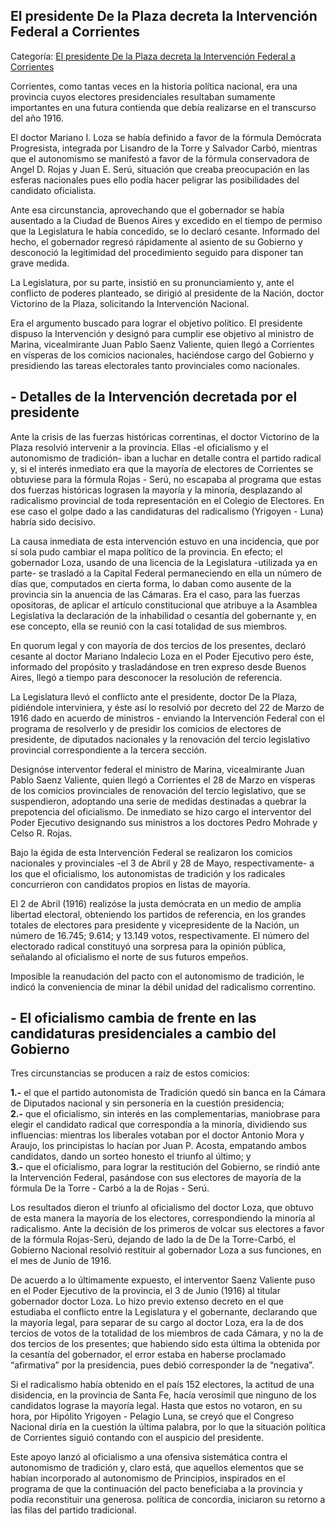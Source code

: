 ## El presidente De la Plaza decreta la Intervención Federal a Corrientes

Categoría: [El presidente De la Plaza decreta la Intervención Federal a Corrientes](http://descubrircorrientes.com.ar/2012/index.php/3870-corrientes-en-la-familia-argentina-1870-a-la-actualidad/de-juan-ramon-vidal-a-benjamin-solano-gonzalez-1909-1929/gobierno-de-mariano-indalecio-loza/el-presidente-de-la-plaza-decreta-la-intervencion-federal-a-corrientes)

Corrientes, como tantas veces en la historia política nacional, era una provincia cuyos electores presidenciales resultaban sumamente importantes en una futura contienda que debía realizarse en el transcurso del año 1916.

El doctor Mariano I. Loza se había definido a favor de la fórmula Demócrata Progresista, integrada por Lisandro de la Torre y Salvador Carbó, mientras que el autonomismo se manifestó a favor de la fórmula conservadora de Angel D. Rojas y Juan E. Serú, situación que creaba preocupación en las esferas nacionales pues ello podía hacer peligrar las posibilidades del candidato oficialista.

Ante esa circunstancia, aprovechando que el gobernador se había ausentado a la Ciudad de Buenos Aires y excedido en el tiempo de permiso que la Legislatura le había concedido, se lo declaró cesante. Informado del hecho, el gobernador regresó rápidamente al asiento de su Gobierno y desconoció la legitimidad del procedimiento seguido para disponer tan grave medida.

La Legislatura, por su parte, insistió en su pronunciamiento y, ante el conflicto de poderes planteado, se dirigió al presidente de la Nación, doctor Victorino de la Plaza, solicitando la Intervención Nacional.

Era el argumento buscado para lograr el objetivo político. El presidente dispuso la Intervención y designó para cumplir ese objetivo al ministro de Marina, vicealmirante Juan Pablo Saenz Valiente, quien llegó a Corrientes en vísperas de los comicios nacionales, haciéndose cargo del Gobierno y presidiendo las tareas electorales tanto provinciales como nacionales.

## **\- Detalles de la Intervención decretada por el presidente**

Ante la crisis de las fuerzas históricas correntinas, el doctor Victorino de la Plaza resolvió intervenir a la provincia. Ellas -el oficialismo y el autonomismo de tradición- iban a luchar en detalle contra el partido radical y, si el interés inmediato era que la mayoría de electores de Corrientes se obtuviese para la fórmula Rojas - Serú, no escapaba al programa que estas dos fuerzas históricas lograsen la mayoría y la minoría, desplazando al radicalismo provincial de toda representación en el Colegio de Electores. En ese caso el golpe dado a las candidaturas del radicalismo (Yrigoyen - Luna) habría sido decisivo.

La causa inmediata de esta intervención estuvo en una incidencia, que por sí sola pudo cambiar el mapa político de la provincia. En efecto; el gobernador Loza, usando de una licencia de la Legislatura -utilizada ya en parte- se trasladó a la Capital Federal permaneciendo en ella un número de días que, computados en cierta forma, lo daban como ausente de la provincia sin la anuencia de las Cámaras. Era el caso, para las fuerzas opositoras, de aplicar el artículo constitucional que atribuye a la Asamblea Legislativa la declaración de la inhabilidad o cesantía del gobernante y, en ese concepto, ella se reunió con la casi totalidad de sus miembros.

En quorum legal y con mayoría de dos tercios de los presentes, declaró cesante al doctor Mariano Indalecio Loza en el Poder Ejecutivo pero éste, informado del propósito y trasladándose en tren expreso desde Buenos Aires, llegó a tiempo para desconocer la resolución de referencia.

La Legislatura llevó el conflicto ante el presidente, doctor De la Plaza, pidiéndole interviniera, y éste así lo resolvió por decreto del 22 de Marzo de 1916 dado en acuerdo de ministros - enviando la Intervención Federal con el programa de resolverlo y de presidir los comicios de electores de presidente, de diputados nacionales y la renovación del tercio legislativo provincial correspondiente a la tercera sección.

Designóse interventor federal el ministro de Marina, vicealmirante Juan Pablo Saenz Valiente, quien llegó a Corrientes el 28 de Marzo en vísperas de los comicios provinciales de renovación del tercio legislativo, que se suspendieron, adoptando una serie de medidas destinadas a quebrar la prepotencia del oficialismo. De inmediato se hizo cargo el interventor del Poder Ejecutivo designando sus ministros a los doctores Pedro Mohrade y Celso R. Rojas.

Bajo la égida de esta Intervención Federal se realizaron los comicios nacionales y provinciales -el 3 de Abril y 28 de Mayo, respectivamente- a los que el oficialismo, los autonomistas de tradición y los radicales concurrieron con candidatos propios en listas de mayoría.

El 2 de Abril (1916) realizóse la justa demócrata en un medio de amplia libertad electoral, obteniendo los partidos de referencia, en los grandes totales de electores para presidente y vicepresidente de la Nación, un número de 16.745; 9.614; y 13.149 votos, respectivamente. El número del electorado radical constituyó una sorpresa para la opinión pública, señalando al oficialismo el norte de sus futuros empeños.

Imposible la reanudación del pacto con el autonomismo de tradición, le indicó la conveniencia de minar la débil unidad del radicalismo correntino.

## **\- El oficialismo cambia de frente en las candidaturas presidenciales a cambio del Gobierno**

Tres circunstancias se producen a raíz de estos comicios:

**1.-** el que el partido autonomista de Tradición quedó sin banca en la Cámara de Diputados nacional y sin personería en la cuestión presidencia;  
**2.-** que el oficialismo, sin interés en las complementarias, maniobrase para elegir el candidato radical que correspondía a la minoría, dividiendo sus influencias: mientras los liberales votaban por el doctor Antonio Mora y Araujo, los principistas lo hacían por Juan P. Acosta, empatando ambos candidatos, dando un sorteo honesto el triunfo al último; y  
**3.-** que el oficialismo, para lograr la restitución del Gobierno, se rindió ante la Intervención Federal, pasándose con sus electores de mayoría de la fórmula De la Torre - Carbó a la de Rojas - Serú.

Los resultados dieron el triunfo al oficialismo del doctor Loza, que obtuvo de esta manera la mayoría de los electores, correspondiendo la minoría al radicalismo. Ante la decisión de los primeros de volcar sus electores a favor de la fórmula Rojas-Serú, dejando de lado la de De la Torre-Carbó, el Gobierno Nacional resolvió restituir al gobernador Loza a sus funciones, en el mes de Junio de 1916.

De acuerdo a lo últimamente expuesto, el interventor Saenz Valiente puso en el Poder Ejecutivo de la provincia, el 3 de Junio (1916) al titular gobernador doctor Loza. Lo hizo previo extenso decreto en el que estudiaba el conflicto entre la Legislatura y el gobernante, declarando que la mayoría legal, para separar de su cargo al doctor Loza, era la de dos tercios de votos de la totalidad de los miembros de cada Cámara, y no la de dos tercios de los presentes; que habiendo sido esta última la obtenida por la cesantía del gobernador, el error estaba en haberse proclamado “afirmativa” por la presidencia, pues debió corresponder la de “negativa”.

Si el radicalismo había obtenido en el país 152 electores, la actitud de una disidencia, en la provincia de Santa Fe, hacía verosímil que ninguno de los candidatos lograse la mayoría legal. Hasta que estos no votaron, en su hora, por Hipólito Yrigoyen - Pelagio Luna, se creyó que el Congreso Nacional diría en la cuestión la última palabra, por lo que la situación política de Corrientes siguió contando con el auspicio del presidente.

Este apoyo lanzó al oficialismo a una ofensiva sistemática contra el autonomismo de tradición y, claro está, que aquellos elementos que se habían incorporado al autonomismo de Principios, inspirados en el programa de que la continuación del pacto beneficiaba a la provincia y podía reconstituir una generosa. política de concordia, iniciaron su retorno a las filas del partido tradicional.